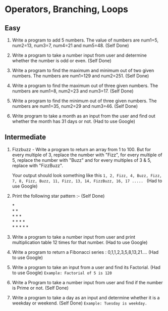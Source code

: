 # Operators, Branching, Loops

## Easy

1. Write a program to add 5 numbers. The value of numbers are num1=5, num2=13, num3=7, num4=21 and num5=48. (Self Done)

1. Write a program to take a number input from user and determine whether the number is odd or even. (Self Done)

1. Write a program to find the maximum and minimum out of two given numbers. The numbers are num1=129 and num2=251. (Self Done)

1. Write a program to find the maximum out of three given numbers. The numbers are num1=8, num2=23 and num3=17. (Self Done)

1. Write a program to find the minimum out of three given numbers. The numbers are num1=35, num2=29 and num3=46. (Self Done)

1. Write program to take a month as an input from the user and find out whether the month has 31 days or not. (Had to use Google)

## Intermediate

1. Fizzbuzz - Write a program to return an array from 1 to 100. But for every multiple of 3, replace the number with "Fizz", for every multiple of 5, replace the number with "Buzz" and for every multiples of 3 & 5, replace with "FizzBuzz".

    Your output should look something like this `1, 2, Fizz, 4, Buzz, Fizz, 7, 8, Fizz, Buzz, 11, Fizz, 13, 14, FizzBuzz, 16, 17 ..... ` (Had to use Google)

1. Print the following star pattern :- (Self Done)

    \* \
    \* \* \
    \* \* \* \
    \* \* \* \* \
    \* \* \* \* \*

1. Write a program to take a number input from user and print multiplication table 12 times for that number. (Had to use Google)

1. Write a program to return a Fibonacci series : 0,1,1,2,3,5,8,13,21.... (Had to use Google)

1. Write a program to take an input from a user and find its Factorial. (Had to use Google)
   `Example: Factorial of 5 is 120`
1. Write a Program to take a number input from user and find if the number is Prime or not. (Self Done)

1. Write a program to take a day as an input and determine whether it is a weekday or weekend. (Self Done)
   `Example: Tuesday is weekday.`
